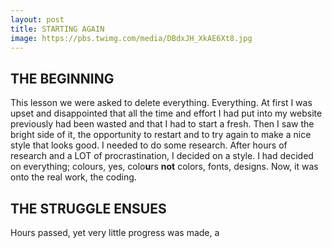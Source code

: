```yaml
---
layout: post
title: STARTING AGAIN
image: https://pbs.twimg.com/media/DBdxJH_XkAE6Xt8.jpg
---
```


<h2>THE BEGINNING</h2>

This lesson we were asked to delete everything. Everything. At first I was upset and disappointed that all the time and effort I had put into my website previously had been wasted and that I had to start a fresh. Then I saw the bright side of it, the opportunity to restart and to try again to make a nice style that looks good. I needed to do some research.
  After hours of research and a LOT of procrastination, I decided on a style. I had decided on everything; colours, yes, colo<strong>u</strong>rs <strong>not</strong> colors, fonts, designs. Now, it was onto the real work, the coding.
  
<h2>THE STRUGGLE ENSUES</h2>

Hours passed, yet very little progress was made, a 
